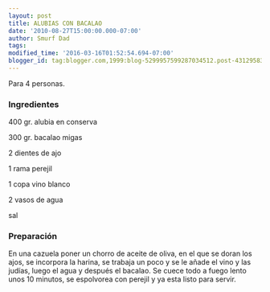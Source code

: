 ```yaml
---
layout: post
title: ALUBIAS CON BACALAO
date: '2010-08-27T15:00:00.000-07:00'
author: Smurf Dad
tags: 
modified_time: '2016-03-16T01:52:54.694-07:00'
blogger_id: tag:blogger.com,1999:blog-5299957599287034512.post-4312958382958991185
---
```


Para 4 personas.

<h3>Ingredientes</h3>

400 gr. alubia en conserva

300 gr. bacalao migas

2 dientes de ajo

1 rama perejil

1 copa vino blanco

2 vasos de agua

sal

<h3>Preparación</h3>

En una cazuela poner un chorro de aceite de oliva, en el que se doran los ajos, se incorpora la harina, se trabaja un poco y se le añade el vino y las judías, luego el agua y después el bacalao. Se cuece todo a fuego lento unos 10 minutos, se espolvorea con perejil y ya esta listo para servir.


